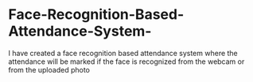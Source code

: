# Face-Recognition-Based-Attendance-System-
I have created a face recognition based attendance system where the attendance will be marked if the face is recognized from the webcam or from the uploaded photo
